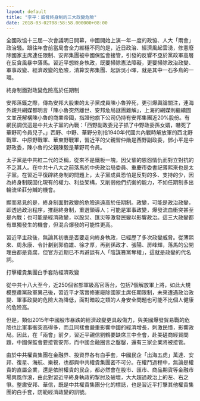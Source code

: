 ```yaml
---
layout: default
title: "李平：威脅終身制的三大政變危險"
date: 2018-03-02T08:58:58.000000+08:00
---
```


全國政協十三屆一次會議明日開幕，中國開始上演一年一度的政協、人大「兩會」政治騷。跟往年會前當局會全力維穩不同的是，近日政治、經濟風起雲湧，修憲廢除國家主席連任限制、安邦集團被中國保監會接管，引發的反響不亞於黨政軍高層在反貪風暴中落馬。習近平想終身執政，既要掃除憲法障礙，更要掃除政治政變、軍事政變、經濟政變的危險，清算安邦集團、起訴吳小暉，就是其中一石多鳥的一環。


終身制面對政變危險高於任期制


安邦落鑊之際，傳為安邦大股東的太子黨成員陳小魯猝死，更引爆輿論關注，連海外親共網媒都明言「陳小魯突然離世、安邦危局謎團難解」，上海的網媒則繼續圖文並茂解構陳小魯的商業帝國，指證他旗下公司仍持有安邦集團近20%股份。有網民調侃這是中共太子黨的內戰：「西野副政委兒子抓了中野政委孫女婿，嚇死了華野司令員兒子。」西野、中野、華野分別指1940年代國共內戰時解放軍的西北野戰軍、中原野戰軍、華東野戰軍，習近平的父親習仲勛是西野副政委，鄧小平是中野政委，陳小魯的父親陳毅是華野司令員。


太子黨是中共紅二代的泛稱，從來不是鐵板一塊，因父輩的恩怨情仇而對立對抗的不乏其人。在中共十八大之前落馬的中央政治局委員、重慶市委書記薄熙來也是太子黨。在習近平復辟終身制的問題上，太子黨成員恐怕是反對的多、支持的少，因為終身制既固化現有的權力、利益架構，又削弱他們抗衡的能力，不如任期制多出輪流坐莊分贓的機會。


顯而易見的是，終身制面對政變的危險遠遠高於任期制。政變，可能是政治政變，即透過政治程序，推翻終身制，重選領導人；可能是軍事政變，爆發流血衝突甚至是內戰；也可能是經濟政變，以股災、匯災等激發民變以影響政治。這三大政變都有單獨發生的機會，但混合爆發的可能性更高。


習近平主政後，無論其初衷是否要走向終身執政，已經歷了多次政變威脅。從薄熙來、周永康、令計劃到郭伯雄、徐才厚，再到孫政才、張陽、房峰輝，落馬的公開理由都是貪腐，但官方近期已不再避談有人「陰謀篡黨奪權」，這就是政變的代名詞。


打擊權貴集團白手套防經濟政變


從中共十八大至今，近250個省部軍級高官落台，包括7個解放軍上將，如此大規模整肅黨政軍異己後，習近平才落實修憲廢除國家主席任期限制，未來遭遇政治政變、軍事政變的危險大為降低，面對暗殺之類的人身安全問題也可能不比個人健康的危險高。


但是，類似2015年中國股市暴跌的經濟政變更具殺傷力，與美國爆發貿易戰的危險也比軍事衝突高得多，而且同樣會嚴重影響中國的經濟增長，刺激民憤，影響政局。因此，在「兩會」前夕，習近平親信劉鶴要缺席三中全會，赴美磋商經貿問題，中國保監會要接管安邦，而中國金融圈言之鑿鑿，還有三家企業將被接管。


由於中共權貴集團在金融界、投資界各有白手套，中國民企「出海五虎」萬達、安邦、復星、海航、樂視，也都與中共權貴集團密不可分。在權鬥過程中，無論是權貴的直屬企業，還是依附權貴的民企，都必然會在股市、匯市、商品期貨等金融市場興風作浪，由此對習近平終身執政的掣肘及破壞，大大超過政治上的左、右之爭。整肅安邦、華信，既是中共權貴集團分化的標誌，也是習近平打擊其他權貴集團的白手套，防範經濟政變的訊號。

